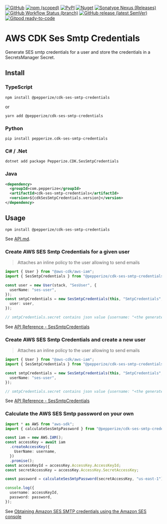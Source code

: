 [![GitHub](https://img.shields.io/github/license/pepperize/cdk-ses-smtp-credentials?style=flat-square)](https://github.com/pepperize/cdk-ses-smtp-credentials/blob/main/LICENSE)
[![npm (scoped)](https://img.shields.io/npm/v/@pepperize/cdk-ses-smtp-credentials?style=flat-square)](https://www.npmjs.com/package/@pepperize/cdk-ses-smtp-credentials)
[![PyPI](https://img.shields.io/pypi/v/pepperize.cdk-ses-smtp-credentials?style=flat-square)](https://pypi.org/project/pepperize.cdk-ses-smtp-credentials/)
[![Nuget](https://img.shields.io/nuget/v/Pepperize.CDK.SesSmtpCredentials?style=flat-square)](https://www.nuget.org/packages/Pepperize.CDK.SesSmtpCredentials/)
[![Sonatype Nexus (Releases)](https://img.shields.io/nexus/r/com.pepperize/cdk-ses-smtp-credentials?server=https%3A%2F%2Fs01.oss.sonatype.org%2F&style=flat-square)](https://s01.oss.sonatype.org/content/repositories/releases/com/pepperize/cdk-ses-smtp-credentials/)
[![GitHub Workflow Status (branch)](https://img.shields.io/github/workflow/status/pepperize/cdk-ses-smtp-credentials/release/main?label=release&style=flat-square)](https://github.com/pepperize/cdk-ses-smtp-credentials/actions/workflows/release.yml)
[![GitHub release (latest SemVer)](https://img.shields.io/github/v/release/pepperize/cdk-ses-smtp-credentials?sort=semver&style=flat-square)](https://github.com/pepperize/cdk-ses-smtp-credentials/releases)
[![Gitpod ready-to-code](https://img.shields.io/badge/Gitpod-ready--to--code-blue?logo=gitpod&style=flat-square)](https://gitpod.io/#https://github.com/pepperize/cdk-ses-smtp-credentials)

# AWS CDK Ses Smtp Credentials

Generate SES smtp credentials for a user and store the credentials in a SecretsManager Secret.

## Install

### TypeScript

```shell
npm install @pepperize/cdk-ses-smtp-credentials
```

or

```shell
yarn add @pepperize/cdk-ses-smtp-credentials
```

### Python

```shell
pip install pepperize.cdk-ses-smtp-credentials
```

### C# / .Net

```
dotnet add package Pepperize.CDK.SesSmtpCredentials
```

### Java

```xml
<dependency>
  <groupId>com.pepperize</groupId>
  <artifactId>cdk-ses-smtp-credentials</artifactId>
  <version>${cdkSesSmtpCredentials.version}</version>
</dependency>
```

## Usage

```shell
npm install @pepperize/cdk-ses-smtp-credentials
```

See [API.md](https://github.com/pepperize/cdk-ses-smtp-credentials/blob/main/API.md).

### Create AWS SES Smtp Credentials for a given user

> Attaches an inline policy to the user allowing to send emails

```typescript
import { User } from "@aws-cdk/aws-iam";
import { SesSmtpCredentials } from "@pepperize/cdk-ses-smtp-credentials";

const user = new User(stack, "SesUser", {
  userName: "ses-user",
});
const smtpCredentials = new SesSmtpCredentials(this, "SmtpCredentials", {
  user: user,
});

// smtpCredentials.secret contains json value {username: "<the generated access key id>", password: "<the calculated ses smtp password>"}
```

See [API Reference - SesSmtpCredentials](https://github.com/pepperize/cdk-ses-smtp-credentials/blob/main/API.md#sessmtpcredentials-)

### Create AWS SES Smtp Credentials and create a new user

> Attaches an inline policy to the user allowing to send emails

```typescript
import { User } from "@aws-cdk/aws-iam";
import { SesSmtpCredentials } from "@pepperize/cdk-ses-smtp-credentials";

const smtpCredentials = new SesSmtpCredentials(this, "SmtpCredentials", {
  userName: "ses-user",
});

// smtpCredentials.secret contains json value {username: "<the generated access key id>", password: "<the calculated ses smtp password>"}
```

See [API Reference - SesSmtpCredentials](https://github.com/pepperize/cdk-ses-smtp-credentials/blob/main/API.md#sessmtpcredentials-)

### Calculate the AWS SES Smtp password on your own

```typescript
import * as AWS from "aws-sdk";
import { calculateSesSmtpPassword } from "@pepperize/cdk-ses-smtp-credentials";

const iam = new AWS.IAM();
const accessKey = await iam
  .createAccessKey({
    UserName: username,
  })
  .promise();
const accessKeyId = accessKey.AccessKey.AccessKeyId;
const secretAccessKey = accessKey.AccessKey.SecretAccessKey;

const password = calculateSesSmtpPassword(secretAccessKey, "us-east-1");

console.log({
  username: accessKeyId,
  password: password,
});
```

See [Obtaining Amazon SES SMTP credentials using the Amazon SES console](https://docs.aws.amazon.com/ses/latest/dg/smtp-credentials.html)
